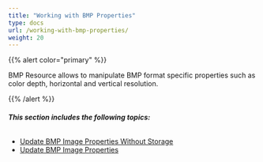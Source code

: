 ```yaml
---
title: "Working with BMP Properties"
type: docs
url: /working-with-bmp-properties/
weight: 20
---
```


{{% alert color="primary" %}} 

BMP Resource allows to manipulate BMP format specific properties such as color depth, horizontal and vertical resolution.

{{% /alert %}} 
###### **This section includes the following topics:**
- [Update BMP Image Properties Without Storage](/imaging/update-bmp-image-properties-without-storage/)
- [Update BMP Image Properties](/imaging/update-bmp-image-properties/)
